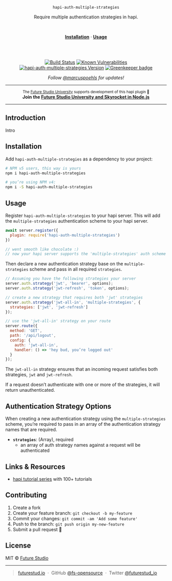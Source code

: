 <div align="center">
  <p>
    <code>hapi-auth-multiple-strategies</code>
  </p>

  <p>
    Require multiple authentication strategies in hapi.
  </p>
  <br/>
  <p>
    <a href="#installation"><strong>Installation</strong></a> ·
    <a href="#usage"><strong>Usage</strong></a>
  </p>
  <br/>
  <br/>
  <p>
    <a href="https://travis-ci.org/fs-opensource/hapi-auth-multiple-strategies"><img src="https://camo.githubusercontent.com/9f56ef242c6f588f74f39f0bd61c1acd34d853af/68747470733a2f2f7472617669732d63692e6f72672f66732d6f70656e736f757263652f686170692d67656f2d6c6f636174652e7376673f6272616e63683d6d6173746572" alt="Build Status" data-canonical-src="https://travis-ci.org/fs-opensource/hapi-auth-multiple-strategies.svg?branch=master" style="max-width:100%;"></a>
    <a href="https://snyk.io/test/github/fs-opensource/hapi-auth-multiple-strategies"><img src="https://snyk.io/test/github/fs-opensource/hapi-auth-multiple-strategies/badge.svg" alt="Known Vulnerabilities" data-canonical-src="https://snyk.io/test/github/fs-opensource/hapi-auth-multiple-strategies" style="max-width:100%;"></a>
    <a href="https://www.npmjs.com/package/hapi-auth-multiple-strategies"><img src="https://img.shields.io/npm/v/hapi-auth-multiple-strategies.svg" alt="hapi-auth-multiple-strategies Version" data-canonical-src="https://img.shields.io/npm/v/hapi-auth-multiple-strategies.svg" style="max-width:100%;"></a>
    <a href="https://greenkeeper.io/" rel="nofollow"><img src="https://camo.githubusercontent.com/051af59d851fe8e39db57c2a3648caca6d4c4d72/68747470733a2f2f6261646765732e677265656e6b65657065722e696f2f66732d6f70656e736f757263652f686170692d726174652d6c696d69746f722e737667" alt="Greenkeeper badge" data-canonical-src="https://badges.greenkeeper.io/fs-opensource/hapi-auth-multiple-strategies.svg" style="max-width:100%;"></a>
  </p>
  <p>
    <em>Follow <a href="http://twitter.com/marcuspoehls">@marcuspoehls</a> for updates!</em>
  </p>
</div>

------

<p align="center"><sup>The <a href="https://futurestud.io">Future Studio University</a> supports development of this hapi plugin 🚀</sup>
<br><b>
Join the <a href="https://futurestud.io/university">Future Studio University and Skyrocket in Node.js</a></b>
</p>

------


## Introduction
Intro


## Installation
Add `hapi-auth-multiple-strategies` as a dependency to your project:

```bash
# NPM v5 users, this way is yours
npm i hapi-auth-multiple-strategies

# you’re using NPM v4:
npm i -S hapi-auth-multiple-strategies
```


## Usage
Register `hapi-auth-multiple-strategies` to your hapi server. This will add the `multiple-strategies` authentication scheme to your hapi server.

```js
await server.register({
  plugin: require('hapi-auth-multiple-strategies')
})

// went smooth like chocolate :)
// now your hapi server supports the 'multiple-strategies' auth scheme
```

Then declare a new authentication strategy base on the `multiple-strategies` scheme and pass in all required `strategies`.

```js
// Assuming you have the following strategies your server
server.auth.strategy('jwt', 'bearer', options);
server.auth.strategy('jwt-refresh', 'token', options);

// create a new strategy that requires both 'jwt' strategies
server.auth.strategy('jwt-all-in', 'multiple-strategies', {
  strategies: ['jwt', 'jwt-refresh']
});

// use the 'jwt-all-in' strategy on your route
server.route({
  method: 'GET',
  path: '/api/logout',
  config: {
    auth: 'jwt-all-in',
    handler: () => 'hey bud, you’re logged out'
  }
});
```

The `jwt-all-in` strategy ensures that an incoming request satisfies both strategies, `jwt` and `jwt-refresh`.

If a request doesn’t authenticate with one or more of the strategies, it will return unauthenticated.


## Authentication Strategy Options
When creating a new authentication strategy using the `multiple-strategies` scheme, you’re required to pass in an array of the authentication strategy names that are required.

- **`strategies`**: (Array), required
  - an array of auth strategy names against a request will be authenticated

## Links & Resources

- [hapi tutorial series](https://futurestud.io/tutorials/hapi-get-your-server-up-and-running) with 100+ tutorials


## Contributing

1.  Create a fork
2.  Create your feature branch: `git checkout -b my-feature`
3.  Commit your changes: `git commit -am 'Add some feature'`
4.  Push to the branch: `git push origin my-new-feature`
5.  Submit a pull request 🚀


## License

MIT © [Future Studio](https://futurestud.io)

---

> [futurestud.io](https://futurestud.io) &nbsp;&middot;&nbsp;
> GitHub [@fs-opensource](https://github.com/fs-opensource/) &nbsp;&middot;&nbsp;
> Twitter [@futurestud_io](https://twitter.com/futurestud_io)
